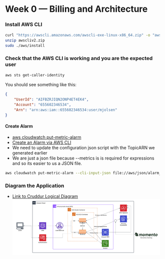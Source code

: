 # Week 0 — Billing and Architecture

### Install AWS CLI
```sh
curl "https://awscli.amazonaws.com/awscli-exe-linux-x86_64.zip" -o "awscliv2.zip"
unzip awscliv2.zip
sudo ./aws/install
```

### Check that the AWS CLI is working and you are the expected user
```sh
aws sts get-caller-identity
```

You should see something like this:
```json
{
    "UserId": "AIFBZRJIQN2ONP4ET4EK4",
    "Account": "655602346534",
    "Arn": "arn:aws:iam::655602346534:user/mjolsen"
}
```

#### Create Alarm
- [aws cloudwatch put-metric-alarm](https://docs.aws.amazon.com/cli/latest/reference/cloudwatch/put-metric-alarm.html)
- [Create an Alarm via AWS CLI](https://aws.amazon.com/premiumsupport/knowledge-center/cloudwatch-estimatedcharges-alarm/)
- We need to update the configuration json script with the TopicARN we generated earlier
- We are just a json file because --metrics is is required for expressions and so its easier to us a JSON file.

```sh
aws cloudwatch put-metric-alarm --cli-input-json file://aws/json/alarm_config.json
```

### Diagram the Application
- [Link to Cruddur Logical Diagram](https://lucid.app/lucidchart/bc1bc027-2bf5-43e0-ad09-948391356f60/edit?viewport_loc=-316%2C-40%2C2992%2C1473%2C0_0&invitationId=inv_6f7aaa06-f08d-41c1-8883-26557e762317)
![Cruddur Logical Diagram](https://github.com/mjolsen-sw/aws-cruddur/blob/main/journal/assets/Cruddur%20Logical%20Diagram.png)